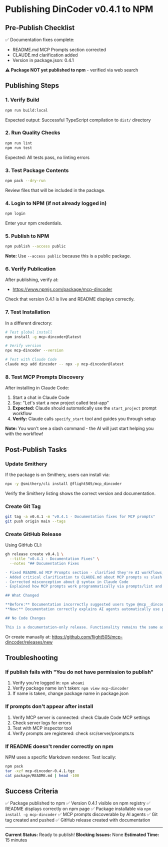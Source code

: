 # Publishing DinCoder v0.4.1 to NPM

## Pre-Publish Checklist

✅ Documentation fixes complete:
- README.md MCP Prompts section corrected
- CLAUDE.md clarification added
- Version in package.json: 0.4.1

⚠️ **Package NOT yet published to npm** - verified via web search

## Publishing Steps

### 1. Verify Build

```bash
npm run build:local
```

Expected output: Successful TypeScript compilation to `dist/` directory

### 2. Run Quality Checks

```bash
npm run lint
npm run test
```

Expected: All tests pass, no linting errors

### 3. Test Package Contents

```bash
npm pack --dry-run
```

Review files that will be included in the package.

### 4. Login to NPM (if not already logged in)

```bash
npm login
```

Enter your npm credentials.

### 5. Publish to NPM

```bash
npm publish --access public
```

**Note:** Use `--access public` because this is a public package.

### 6. Verify Publication

After publishing, verify at:
- https://www.npmjs.com/package/mcp-dincoder

Check that version 0.4.1 is live and README displays correctly.

### 7. Test Installation

In a different directory:

```bash
# Test global install
npm install -g mcp-dincoder@latest

# Verify version
npx mcp-dincoder --version

# Test with Claude Code
claude mcp add dincoder -- npx -y mcp-dincoder@latest
```

### 8. Test MCP Prompts Discovery

After installing in Claude Code:

1. Start a chat in Claude Code
2. Say: "Let's start a new project called test-app"
3. **Expected:** Claude should automatically use the `start_project` prompt workflow
4. **Verify:** Claude calls `specify_start` tool and guides you through setup

**Note:** You won't see a slash command - the AI will just start helping you with the workflow!

## Post-Publish Tasks

### Update Smithery

If the package is on Smithery, users can install via:

```bash
npx -y @smithery/cli install @flight505/mcp_dincoder
```

Verify the Smithery listing shows the correct version and documentation.

### Create Git Tag

```bash
git tag -a v0.4.1 -m "v0.4.1 - Documentation fixes for MCP prompts"
git push origin main --tags
```

### Create GitHub Release

Using GitHub CLI:

```bash
gh release create v0.4.1 \
  --title "v0.4.1 - Documentation Fixes" \
  --notes "## Documentation Fixes

- Fixed README.md MCP Prompts section - clarified they're AI workflows, not slash commands
- Added critical clarification to CLAUDE.md about MCP prompts vs slash commands
- Corrected misconception about @ syntax in Claude Code
- Explained how MCP prompts work programmatically via prompts/list and prompts/get

## What Changed

**Before:** Documentation incorrectly suggested users type @mcp__dincoder__start_project
**Now:** Documentation correctly explains AI agents automatically use prompts when users describe goals

## No Code Changes

This is a documentation-only release. Functionality remains the same as v0.4.0."
```

Or create manually at: https://github.com/flight505/mcp-dincoder/releases/new

## Troubleshooting

### If publish fails with "You do not have permission to publish"

1. Verify you're logged in: `npm whoami`
2. Verify package name isn't taken: `npm view mcp-dincoder`
3. If name is taken, change package name in package.json

### If prompts don't appear after install

1. Verify MCP server is connected: check Claude Code MCP settings
2. Check server logs for errors
3. Test with MCP inspector tool
4. Verify prompts are registered: check src/server/prompts.ts

### If README doesn't render correctly on npm

NPM uses a specific Markdown renderer. Test locally:

```bash
npm pack
tar -xzf mcp-dincoder-0.4.1.tgz
cat package/README.md | head -100
```

## Success Criteria

✅ Package published to npm
✅ Version 0.4.1 visible on npm registry
✅ README displays correctly on npm page
✅ Package installable via `npm install -g mcp-dincoder`
✅ MCP prompts discoverable by AI agents
✅ Git tag created and pushed
✅ GitHub release created with documentation

---

**Current Status:** Ready to publish!
**Blocking Issues:** None
**Estimated Time:** 15 minutes
